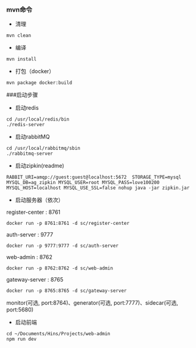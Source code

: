 ### mvn命令
- 清理
```
mvn clean
```
- 编译
```
mvn install
```
- 打包（docker）
```
mvn package docker:build
```

###启动步骤
- 启动redis
```
cd /usr/local/redis/bin
./redis-server
```
- 启动rabbitMQ
```
cd /usr/local/rabbitmq/sbin
./rabbitmq-server
```
- 启动zipkin(readme)
```
RABBIT_URI=amqp://guest:guest@localhost:5672  STORAGE_TYPE=mysql MYSQL_DB=ag_zipkin MYSQL_USER=root MYSQL_PASS=love100200 MYSQL_HOST=localhost MYSQL_USE_SSL=false nohup java -jar zipkin.jar
```
- 启动服务器（依次）

register-center : 8761
```
docker run -p 8761:8761 -d sc/register-center
```

auth-server : 9777
```
docker run -p 9777:9777 -d sc/auth-server
```

web-admin : 8762
```
docker run -p 8762:8762 -d sc/web-admin
```

gateway-server : 8765
```
docker run -p 8765:8765 -d sc/gateway-server
```

monitor(可选, port:8764)、generator(可选, port:7777)、sidecar(可选, port:5680)

- 启动前端
```
cd ~/Documents/Hins/Projects/web-admin
npm run dev
```
